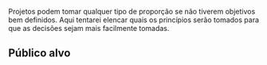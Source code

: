 Projetos podem tomar qualquer tipo de proporção se não tiverem objetivos bem definidos. Aqui tentarei elencar quais os princípios serão tomados para que as decisões sejam mais facilmente tomadas.

## Público alvo

